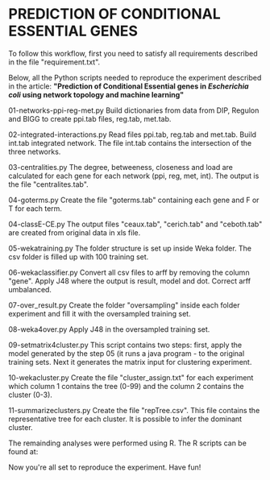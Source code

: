 PREDICTION OF CONDITIONAL ESSENTIAL GENES
============================================

To follow this workflow, first you need to satisfy all requirements described in the file "requirement.txt".

Below, all the Python scripts needed to reproduce the experiment described in the article:
<strong>"Prediction of Conditional Essential genes in <i>Escherichia coli</i> using network topology
and machine learning"</strong>

01-networks-ppi-reg-met.py
Build dictionaries from data from DIP, Regulon and BIGG to create ppi.tab files, reg.tab, met.tab.

02-integrated-interactions.py
Read files ppi.tab, reg.tab and met.tab. Build int.tab integrated network.
The file int.tab contains the intersection of the three networks.

03-centralities.py
The degree, betweeness, closeness and load are calculated for each gene for each network (ppi, reg, met,
int). The output is the file "centralites.tab".

04-goterms.py
Create the file "goterms.tab" containing each gene and F or T for each term.

04-classE-CE.py
The output files "ceaux.tab", "cerich.tab" and "ceboth.tab" are created from original data in xls file.

05-wekatraining.py
The folder structure is set up inside Weka folder. The csv folder is filled up with 100 training set.

06-wekaclassifier.py
Convert all csv files to arff by removing the column "gene". Apply J48 where the output is result, model and dot.
Correct arff umbalanced. 

07-over_result.py
Create the folder "oversampling" inside each folder experiment and fill it with the oversampled training set.

08-weka4over.py
Apply J48 in the oversampled training set.

09-setmatrix4cluster.py
This script contains two steps: first, apply the model generated by the step 05 (it runs a java program - to the 
original training sets. Next it generates the matrix input for clustering experiment.

10-wekacluster.py
Create the file "cluster_assign.txt" for each experiment which column 1 contains the tree (0-99) and the column 2 
contains the cluster (0-3).

11-summarizeclusters.py
Create the file "repTree.csv". This file contains the representative tree for each cluster. It is possible to infer 
the dominant cluster.

The remainding analyses were performed using R. The R scripts can be found at: <a href="http://rpubs.br/esthercamilo/"></a>

Now you're all set to reproduce the experiment. Have fun!